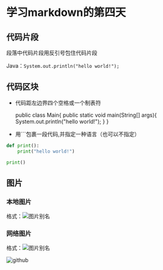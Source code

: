 # 学习markdown的第四天

## 代码片段

  段落中代码片段用反引号包住代码片段

  Java：`System.out.println("hello world!");`  

## 代码区块

 * 代码距左边界四个空格或一个制表符  

	public class Main{
		public static void main(String[] args){
			System.out.println("hello world!");
		}
	}

 * 用```包裹一段代码,并指定一种语言（也可以不指定）  

 ```python
 def print():
	 print("hello world!")

print()
 ```  

## 图片  

### 本地图片

 格式：![图片别名](本地路径)

### 网络图片  

 格式：![图片别名](网络路径)

 ![github](https://ss1.bdstatic.com/70cFuXSh_Q1YnxGkpoWK1HF6hhy/it/u=2759091851,1881379324&fm=26&gp=0.jpg)
